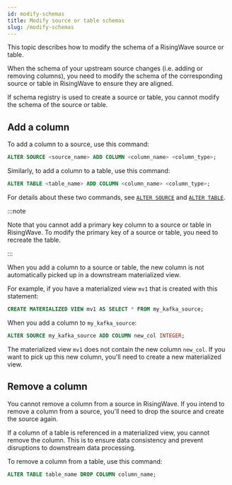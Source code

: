 ```yaml
---
id: modify-schemas
title: Modify source or table schemas
slug: /modify-schemas
---
```

This topic describes how to modify the schema of a RisingWave source or table.

When the schema of your upstream source changes (i.e. adding or removing columns), you need to modify the schema of the corresponding source or table in RisingWave to ensure they are aligned.

If schema registry is used to create a source or table, you cannot modify the schema of the source or table.

## Add a column

To add a column to a source, use this command:

```sql
ALTER SOURCE <source_name> ADD COLUMN <column_name> <column_type>;
```

Similarly, to add a column to a table, use this command:

```sql
ALTER TABLE <table_name> ADD COLUMN <column_name> <column_type>;
```

For details about these two commands, see [`ALTER SOURCE`](/sql/commands/sql-alter-source.md) and [`ALTER TABLE`](/sql/commands/sql-alter-table.md).

:::note

Note that you cannot add a primary key column to a source or table in RisingWave. To modify the primary key of a source or table, you need to recreate the table.

:::

When you add a column to a source or table, the new column is not automatically picked up in a downstream materialized view.

For example, if you have a materialized view `mv1` that is created with this statement:

```sql
CREATE MATERIALIZED VIEW mv1 AS SELECT * FROM my_kafka_source;
```

When you add a column to `my_kafka_source`:

```sql
ALTER SOURCE my_kafka_source ADD COLUMN new_col INTEGER;
```

The materialized view `mv1` does not contain the new column `new_col`. If you want to pick up this new column, you'll need to create a new materialized view.

## Remove a column

You cannot remove a column from a source in RisingWave. If you intend to remove a column from a source, you'll need to drop the source and create the source again.

If a column of a table is referenced in a materialized view, you cannot remove the column. This is to ensure data consistency and prevent disruptions to downstream data processing.

To remove a column from a table, use this command:

```sql
ALTER TABLE table_name DROP COLUMN column_name;
```
